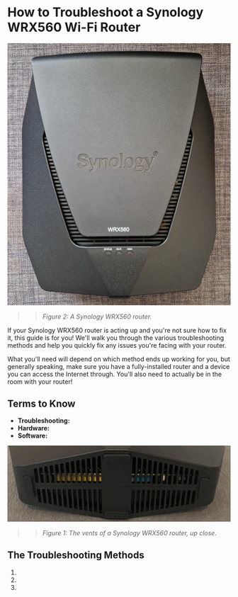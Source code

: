 # How to Troubleshoot a Synology WRX560 Wi-Fi Router

![A Synology WRX560 router](./../johnsona/assets/images/synology_image_procedure.png)
>>*Figure 2: A Synology WRX560 router.*

If your Synology WRX560 router is acting up and you're not sure how to fix it, this guide is for you! We'll walk you through the various troubleshooting methods and help you quickly fix any issues you're facing with your router. 

What you'll need will depend on which method ends up working for you, but generally speaking, make sure you have a fully-installed router and a device you can access the Internet through. You'll also need to actually be in the room with your router!

## Terms to Know

- **Troubleshooting:**
- **Hardware:**
- **Software:**

![A close-up of the vents of a Synology WRX560 router](./../johnsona/assets/images/screenshots/vents_up_close_screenshot.png)
>>*Figure 1: The vents of a Synology WRX560 router, up close.*

## The Troubleshooting Methods

1. 

2. 

3. 